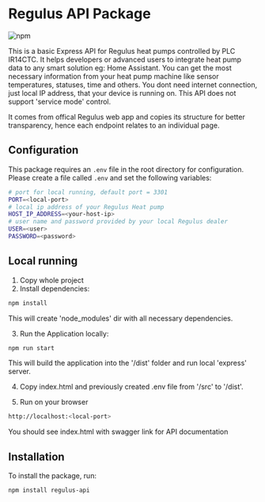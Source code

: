 # Regulus API Package

![npm](https://img.shields.io/npm/v/regulus-api)

This is a basic Express API for Regulus heat pumps controlled by PLC IR14CTC. 
It helps developers or advanced users to integrate heat pump data to any smart solution eg: Home Assistant. You can get the most necessary information from your heat pump machine like sensor temperatures, statuses, time and others. You dont need internet connection, just local IP address, that your device is running on.
This API does not support 'service mode' control. 

It comes from offical Regulus web app and copies its structure for better transparency, hence each endpoint relates to an individual page. 


## Configuration

This package requires an `.env` file in the root directory for configuration. Please create a file called `.env` and set the following variables:

```bash
# port for local running, default port = 3301
PORT=<local-port>
# local ip address of your Regulus Heat pump 
HOST_IP_ADDRESS=<your-host-ip>
# user name and password provided by your local Regulus dealer 
USER=<user> 
PASSWORD=<password>
```

## Local running

1. Copy whole project
2. Install dependencies:
```bash
npm install
```
This will create 'node_modules' dir with all necessary dependencies.

3. Run the Application locally:
```bash
npm run start
```
This will build the application into the '/dist' folder and run local 'express' server.

4. Copy index.html and previously created .env file from '/src' to '/dist'.

3. Run on your browser
```bash
http://localhost:<local-port>
```
You should see index.html with swagger link for API documentation


## Installation

To install the package, run:
```bash
npm install regulus-api
```

